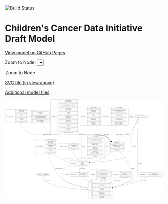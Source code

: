 <link rel='stylesheet' href="assets/style.css">
<link rel='stylesheet' href="https://unpkg.com/leaflet@1.5.1/dist/leaflet.css" integrity="sha512-xwE/Az9zrjBIphAcBb3F6JVqxf46+CDLwfLMHloNu6KEQCAWi6HcDUbeOfBIptF7tcCzusKFjFw2yuvEpDL9wQ==" crossorigin="">
<script type="text/javascript" src="https://code.jquery.com/jquery-3.2.1.min.js"></script>
<script type="text/javascript"  src="https://unpkg.com/leaflet@1.5.1/dist/leaflet.js"></script>
<script type="text/javascript" src="assets/actions.js"></script>

![Build Status](https://github.com/CBIIT/ccdi-model/actions/workflows/model-test-and-deploy.yml/badge.svg)

# Children's Cancer Data Initiative Draft Model

[View model on GitHub Pages](https://cbiit.github.io/ccdi-model/)



Zoom to Node: <select id="node_select">
  <option value="">Zoom to Node</option>
</select>
<div id="model"></div>

<p>
<a href="./model-desc/ccdi-model.svg">SVG file (in view above)</a>
<p>
<a href="./model-desc">Additional model files</a>
<div id='graph' style='display:off;'>
<svg width="2720pt" height="1712pt"
 viewBox="0.00 0.00 2720.00 1712.00" xmlns="http://www.w3.org/2000/svg" xmlns:xlink="http://www.w3.org/1999/xlink">
<g id="graph0" class="graph" transform="scale(1 1) rotate(0) translate(4 1708)">
<title>Perl</title>
<polygon fill="#ffffff" stroke="transparent" points="-4,4 -4,-1708 2716,-1708 2716,4 -4,4"/>
<!-- publication -->
<g id="node1" class="node">
<title>publication</title>
<path fill="none" stroke="#000000" d="M552.5,-391C552.5,-391 762.5,-391 762.5,-391 768.5,-391 774.5,-397 774.5,-403 774.5,-403 774.5,-415 774.5,-415 774.5,-421 768.5,-427 762.5,-427 762.5,-427 552.5,-427 552.5,-427 546.5,-427 540.5,-421 540.5,-415 540.5,-415 540.5,-403 540.5,-403 540.5,-397 546.5,-391 552.5,-391"/>
<text text-anchor="middle" x="589" y="-405.3" font-family="Times,serif" font-size="14.00" fill="#000000">publication</text>
<polyline fill="none" stroke="#000000" points="637.5,-391 637.5,-427 "/>
<text text-anchor="middle" x="648" y="-405.3" font-family="Times,serif" font-size="14.00" fill="#000000"> </text>
<polyline fill="none" stroke="#000000" points="658.5,-391 658.5,-427 "/>
<text text-anchor="middle" x="706" y="-405.3" font-family="Times,serif" font-size="14.00" fill="#000000">pubmed_id</text>
<polyline fill="none" stroke="#000000" points="753.5,-391 753.5,-427 "/>
<text text-anchor="middle" x="764" y="-405.3" font-family="Times,serif" font-size="14.00" fill="#000000"> </text>
</g>
<!-- study -->
<g id="node10" class="node">
<title>study</title>
<path fill="none" stroke="#000000" d="M1444.5,-.5C1444.5,-.5 1834.5,-.5 1834.5,-.5 1840.5,-.5 1846.5,-6.5 1846.5,-12.5 1846.5,-12.5 1846.5,-264.5 1846.5,-264.5 1846.5,-270.5 1840.5,-276.5 1834.5,-276.5 1834.5,-276.5 1444.5,-276.5 1444.5,-276.5 1438.5,-276.5 1432.5,-270.5 1432.5,-264.5 1432.5,-264.5 1432.5,-12.5 1432.5,-12.5 1432.5,-6.5 1438.5,-.5 1444.5,-.5"/>
<text text-anchor="middle" x="1460.5" y="-134.8" font-family="Times,serif" font-size="14.00" fill="#000000">study</text>
<polyline fill="none" stroke="#000000" points="1488.5,-.5 1488.5,-276.5 "/>
<text text-anchor="middle" x="1499" y="-134.8" font-family="Times,serif" font-size="14.00" fill="#000000"> </text>
<polyline fill="none" stroke="#000000" points="1509.5,-.5 1509.5,-276.5 "/>
<text text-anchor="middle" x="1667.5" y="-261.3" font-family="Times,serif" font-size="14.00" fill="#000000">acl</text>
<polyline fill="none" stroke="#000000" points="1509.5,-253.5 1825.5,-253.5 "/>
<text text-anchor="middle" x="1667.5" y="-238.3" font-family="Times,serif" font-size="14.00" fill="#000000">consent</text>
<polyline fill="none" stroke="#000000" points="1509.5,-230.5 1825.5,-230.5 "/>
<text text-anchor="middle" x="1667.5" y="-215.3" font-family="Times,serif" font-size="14.00" fill="#000000">consent_shorthand</text>
<polyline fill="none" stroke="#000000" points="1509.5,-207.5 1825.5,-207.5 "/>
<text text-anchor="middle" x="1667.5" y="-192.3" font-family="Times,serif" font-size="14.00" fill="#000000">experimental_strategy_and_data_subtype</text>
<polyline fill="none" stroke="#000000" points="1509.5,-184.5 1825.5,-184.5 "/>
<text text-anchor="middle" x="1667.5" y="-169.3" font-family="Times,serif" font-size="14.00" fill="#000000">external_url</text>
<polyline fill="none" stroke="#000000" points="1509.5,-161.5 1825.5,-161.5 "/>
<text text-anchor="middle" x="1667.5" y="-146.3" font-family="Times,serif" font-size="14.00" fill="#000000">phs_accession</text>
<polyline fill="none" stroke="#000000" points="1509.5,-138.5 1825.5,-138.5 "/>
<text text-anchor="middle" x="1667.5" y="-123.3" font-family="Times,serif" font-size="14.00" fill="#000000">size_of_data_being_uploaded</text>
<polyline fill="none" stroke="#000000" points="1509.5,-115.5 1825.5,-115.5 "/>
<text text-anchor="middle" x="1667.5" y="-100.3" font-family="Times,serif" font-size="14.00" fill="#000000">study_acronym</text>
<polyline fill="none" stroke="#000000" points="1509.5,-92.5 1825.5,-92.5 "/>
<text text-anchor="middle" x="1667.5" y="-77.3" font-family="Times,serif" font-size="14.00" fill="#000000">study_data_types</text>
<polyline fill="none" stroke="#000000" points="1509.5,-69.5 1825.5,-69.5 "/>
<text text-anchor="middle" x="1667.5" y="-54.3" font-family="Times,serif" font-size="14.00" fill="#000000">study_description</text>
<polyline fill="none" stroke="#000000" points="1509.5,-46.5 1825.5,-46.5 "/>
<text text-anchor="middle" x="1667.5" y="-31.3" font-family="Times,serif" font-size="14.00" fill="#000000">study_name</text>
<polyline fill="none" stroke="#000000" points="1509.5,-23.5 1825.5,-23.5 "/>
<text text-anchor="middle" x="1667.5" y="-8.3" font-family="Times,serif" font-size="14.00" fill="#000000">study_short_title</text>
<polyline fill="none" stroke="#000000" points="1825.5,-.5 1825.5,-276.5 "/>
<text text-anchor="middle" x="1836" y="-134.8" font-family="Times,serif" font-size="14.00" fill="#000000"> </text>
</g>
<!-- publication&#45;&gt;study -->
<g id="edge14" class="edge">
<title>publication&#45;&gt;study</title>
<path fill="none" stroke="#000000" d="M656.4808,-390.9699C656.1156,-365.5994 659.56,-319.709 686.5,-295 791.1605,-199.0068 1174.6087,-161.5276 1422.0536,-147.1555"/>
<polygon fill="#000000" stroke="#000000" points="1422.4803,-150.6369 1432.2639,-146.5711 1422.0802,-143.6483 1422.4803,-150.6369"/>
<text text-anchor="middle" x="737.5" y="-298.8" font-family="Times,serif" font-size="14.00" fill="#000000">of_publication</text>
</g>
<!-- sample_diagnosis -->
<g id="node2" class="node">
<title>sample_diagnosis</title>
<path fill="none" stroke="#000000" d="M1680,-1255C1680,-1255 2113,-1255 2113,-1255 2119,-1255 2125,-1261 2125,-1267 2125,-1267 2125,-1565 2125,-1565 2125,-1571 2119,-1577 2113,-1577 2113,-1577 1680,-1577 1680,-1577 1674,-1577 1668,-1571 1668,-1565 1668,-1565 1668,-1267 1668,-1267 1668,-1261 1674,-1255 1680,-1255"/>
<text text-anchor="middle" x="1739.5" y="-1412.3" font-family="Times,serif" font-size="14.00" fill="#000000">sample_diagnosis</text>
<polyline fill="none" stroke="#000000" points="1811,-1255 1811,-1577 "/>
<text text-anchor="middle" x="1821.5" y="-1412.3" font-family="Times,serif" font-size="14.00" fill="#000000"> </text>
<polyline fill="none" stroke="#000000" points="1832,-1255 1832,-1577 "/>
<text text-anchor="middle" x="1968" y="-1561.8" font-family="Times,serif" font-size="14.00" fill="#000000">age_at_diagnosis</text>
<polyline fill="none" stroke="#000000" points="1832,-1554 2104,-1554 "/>
<text text-anchor="middle" x="1968" y="-1538.8" font-family="Times,serif" font-size="14.00" fill="#000000">days_to_last_followup</text>
<polyline fill="none" stroke="#000000" points="1832,-1531 2104,-1531 "/>
<text text-anchor="middle" x="1968" y="-1515.8" font-family="Times,serif" font-size="14.00" fill="#000000">days_to_last_known_disease_status</text>
<polyline fill="none" stroke="#000000" points="1832,-1508 2104,-1508 "/>
<text text-anchor="middle" x="1968" y="-1492.8" font-family="Times,serif" font-size="14.00" fill="#000000">days_to_recurrence</text>
<polyline fill="none" stroke="#000000" points="1832,-1485 2104,-1485 "/>
<text text-anchor="middle" x="1968" y="-1469.8" font-family="Times,serif" font-size="14.00" fill="#000000">diagnosis_finer_resolution</text>
<polyline fill="none" stroke="#000000" points="1832,-1462 2104,-1462 "/>
<text text-anchor="middle" x="1968" y="-1446.8" font-family="Times,serif" font-size="14.00" fill="#000000">diagnosis_icd_cm</text>
<polyline fill="none" stroke="#000000" points="1832,-1439 2104,-1439 "/>
<text text-anchor="middle" x="1968" y="-1423.8" font-family="Times,serif" font-size="14.00" fill="#000000">diagnosis_icd_o</text>
<polyline fill="none" stroke="#000000" points="1832,-1416 2104,-1416 "/>
<text text-anchor="middle" x="1968" y="-1400.8" font-family="Times,serif" font-size="14.00" fill="#000000">last_known_disease_status</text>
<polyline fill="none" stroke="#000000" points="1832,-1393 2104,-1393 "/>
<text text-anchor="middle" x="1968" y="-1377.8" font-family="Times,serif" font-size="14.00" fill="#000000">sample_diagnosis_id</text>
<polyline fill="none" stroke="#000000" points="1832,-1370 2104,-1370 "/>
<text text-anchor="middle" x="1968" y="-1354.8" font-family="Times,serif" font-size="14.00" fill="#000000">tumor_classification</text>
<polyline fill="none" stroke="#000000" points="1832,-1347 2104,-1347 "/>
<text text-anchor="middle" x="1968" y="-1331.8" font-family="Times,serif" font-size="14.00" fill="#000000">tumor_grade</text>
<polyline fill="none" stroke="#000000" points="1832,-1324 2104,-1324 "/>
<text text-anchor="middle" x="1968" y="-1308.8" font-family="Times,serif" font-size="14.00" fill="#000000">tumor_stage_clinical_m</text>
<polyline fill="none" stroke="#000000" points="1832,-1301 2104,-1301 "/>
<text text-anchor="middle" x="1968" y="-1285.8" font-family="Times,serif" font-size="14.00" fill="#000000">tumor_stage_clinical_n</text>
<polyline fill="none" stroke="#000000" points="1832,-1278 2104,-1278 "/>
<text text-anchor="middle" x="1968" y="-1262.8" font-family="Times,serif" font-size="14.00" fill="#000000">tumor_stage_clinical_t</text>
<polyline fill="none" stroke="#000000" points="2104,-1255 2104,-1577 "/>
<text text-anchor="middle" x="2114.5" y="-1412.3" font-family="Times,serif" font-size="14.00" fill="#000000"> </text>
</g>
<!-- sample -->
<g id="node15" class="node">
<title>sample</title>
<path fill="none" stroke="#000000" d="M1739.5,-812C1739.5,-812 2053.5,-812 2053.5,-812 2059.5,-812 2065.5,-818 2065.5,-824 2065.5,-824 2065.5,-961 2065.5,-961 2065.5,-967 2059.5,-973 2053.5,-973 2053.5,-973 1739.5,-973 1739.5,-973 1733.5,-973 1727.5,-967 1727.5,-961 1727.5,-961 1727.5,-824 1727.5,-824 1727.5,-818 1733.5,-812 1739.5,-812"/>
<text text-anchor="middle" x="1761.5" y="-888.8" font-family="Times,serif" font-size="14.00" fill="#000000">sample</text>
<polyline fill="none" stroke="#000000" points="1795.5,-812 1795.5,-973 "/>
<text text-anchor="middle" x="1806" y="-888.8" font-family="Times,serif" font-size="14.00" fill="#000000"> </text>
<polyline fill="none" stroke="#000000" points="1816.5,-812 1816.5,-973 "/>
<text text-anchor="middle" x="1930.5" y="-957.8" font-family="Times,serif" font-size="14.00" fill="#000000">alternate_sample_id</text>
<polyline fill="none" stroke="#000000" points="1816.5,-950 2044.5,-950 "/>
<text text-anchor="middle" x="1930.5" y="-934.8" font-family="Times,serif" font-size="14.00" fill="#000000">anatomic_site</text>
<polyline fill="none" stroke="#000000" points="1816.5,-927 2044.5,-927 "/>
<text text-anchor="middle" x="1930.5" y="-911.8" font-family="Times,serif" font-size="14.00" fill="#000000">participant_age_at_collection</text>
<polyline fill="none" stroke="#000000" points="1816.5,-904 2044.5,-904 "/>
<text text-anchor="middle" x="1930.5" y="-888.8" font-family="Times,serif" font-size="14.00" fill="#000000">sample_description</text>
<polyline fill="none" stroke="#000000" points="1816.5,-881 2044.5,-881 "/>
<text text-anchor="middle" x="1930.5" y="-865.8" font-family="Times,serif" font-size="14.00" fill="#000000">sample_id</text>
<polyline fill="none" stroke="#000000" points="1816.5,-858 2044.5,-858 "/>
<text text-anchor="middle" x="1930.5" y="-842.8" font-family="Times,serif" font-size="14.00" fill="#000000">sample_tumor_status</text>
<polyline fill="none" stroke="#000000" points="1816.5,-835 2044.5,-835 "/>
<text text-anchor="middle" x="1930.5" y="-819.8" font-family="Times,serif" font-size="14.00" fill="#000000">sample_type</text>
<polyline fill="none" stroke="#000000" points="2044.5,-812 2044.5,-973 "/>
<text text-anchor="middle" x="2055" y="-888.8" font-family="Times,serif" font-size="14.00" fill="#000000"> </text>
</g>
<!-- sample_diagnosis&#45;&gt;sample -->
<g id="edge10" class="edge">
<title>sample_diagnosis&#45;&gt;sample</title>
<path fill="none" stroke="#000000" d="M1896.5,-1254.6611C1896.5,-1165.5701 1896.5,-1058.1863 1896.5,-983.5881"/>
<polygon fill="#000000" stroke="#000000" points="1900.0001,-983.2848 1896.5,-973.2849 1893.0001,-983.2849 1900.0001,-983.2848"/>
<text text-anchor="middle" x="1970.5" y="-1098.8" font-family="Times,serif" font-size="14.00" fill="#000000">of_sample_diagnosis</text>
</g>
<!-- sequencing_file -->
<g id="node3" class="node">
<title>sequencing_file</title>
<path fill="none" stroke="#000000" d="M792,-1128.5C792,-1128.5 1261,-1128.5 1261,-1128.5 1267,-1128.5 1273,-1134.5 1273,-1140.5 1273,-1140.5 1273,-1691.5 1273,-1691.5 1273,-1697.5 1267,-1703.5 1261,-1703.5 1261,-1703.5 792,-1703.5 792,-1703.5 786,-1703.5 780,-1697.5 780,-1691.5 780,-1691.5 780,-1140.5 780,-1140.5 780,-1134.5 786,-1128.5 792,-1128.5"/>
<text text-anchor="middle" x="844" y="-1412.3" font-family="Times,serif" font-size="14.00" fill="#000000">sequencing_file</text>
<polyline fill="none" stroke="#000000" points="908,-1128.5 908,-1703.5 "/>
<text text-anchor="middle" x="918.5" y="-1412.3" font-family="Times,serif" font-size="14.00" fill="#000000"> </text>
<polyline fill="none" stroke="#000000" points="929,-1128.5 929,-1703.5 "/>
<text text-anchor="middle" x="1090.5" y="-1688.3" font-family="Times,serif" font-size="14.00" fill="#000000">avg_read_length</text>
<polyline fill="none" stroke="#000000" points="929,-1680.5 1252,-1680.5 "/>
<text text-anchor="middle" x="1090.5" y="-1665.3" font-family="Times,serif" font-size="14.00" fill="#000000">checksum_algorithm</text>
<polyline fill="none" stroke="#000000" points="929,-1657.5 1252,-1657.5 "/>
<text text-anchor="middle" x="1090.5" y="-1642.3" font-family="Times,serif" font-size="14.00" fill="#000000">checksum_value</text>
<polyline fill="none" stroke="#000000" points="929,-1634.5 1252,-1634.5 "/>
<text text-anchor="middle" x="1090.5" y="-1619.3" font-family="Times,serif" font-size="14.00" fill="#000000">coverage</text>
<polyline fill="none" stroke="#000000" points="929,-1611.5 1252,-1611.5 "/>
<text text-anchor="middle" x="1090.5" y="-1596.3" font-family="Times,serif" font-size="14.00" fill="#000000">custom_assembly_fasta_file_for_alignment</text>
<polyline fill="none" stroke="#000000" points="929,-1588.5 1252,-1588.5 "/>
<text text-anchor="middle" x="1090.5" y="-1573.3" font-family="Times,serif" font-size="14.00" fill="#000000">dcf_indexd_guid</text>
<polyline fill="none" stroke="#000000" points="929,-1565.5 1252,-1565.5 "/>
<text text-anchor="middle" x="1090.5" y="-1550.3" font-family="Times,serif" font-size="14.00" fill="#000000">design_description</text>
<polyline fill="none" stroke="#000000" points="929,-1542.5 1252,-1542.5 "/>
<text text-anchor="middle" x="1090.5" y="-1527.3" font-family="Times,serif" font-size="14.00" fill="#000000">file_description</text>
<polyline fill="none" stroke="#000000" points="929,-1519.5 1252,-1519.5 "/>
<text text-anchor="middle" x="1090.5" y="-1504.3" font-family="Times,serif" font-size="14.00" fill="#000000">file_mapping_level</text>
<polyline fill="none" stroke="#000000" points="929,-1496.5 1252,-1496.5 "/>
<text text-anchor="middle" x="1090.5" y="-1481.3" font-family="Times,serif" font-size="14.00" fill="#000000">file_name</text>
<polyline fill="none" stroke="#000000" points="929,-1473.5 1252,-1473.5 "/>
<text text-anchor="middle" x="1090.5" y="-1458.3" font-family="Times,serif" font-size="14.00" fill="#000000">file_size</text>
<polyline fill="none" stroke="#000000" points="929,-1450.5 1252,-1450.5 "/>
<text text-anchor="middle" x="1090.5" y="-1435.3" font-family="Times,serif" font-size="14.00" fill="#000000">file_type</text>
<polyline fill="none" stroke="#000000" points="929,-1427.5 1252,-1427.5 "/>
<text text-anchor="middle" x="1090.5" y="-1412.3" font-family="Times,serif" font-size="14.00" fill="#000000">file_url_in_cds</text>
<polyline fill="none" stroke="#000000" points="929,-1404.5 1252,-1404.5 "/>
<text text-anchor="middle" x="1090.5" y="-1389.3" font-family="Times,serif" font-size="14.00" fill="#000000">instrument_model</text>
<polyline fill="none" stroke="#000000" points="929,-1381.5 1252,-1381.5 "/>
<text text-anchor="middle" x="1090.5" y="-1366.3" font-family="Times,serif" font-size="14.00" fill="#000000">library_id</text>
<polyline fill="none" stroke="#000000" points="929,-1358.5 1252,-1358.5 "/>
<text text-anchor="middle" x="1090.5" y="-1343.3" font-family="Times,serif" font-size="14.00" fill="#000000">library_layout</text>
<polyline fill="none" stroke="#000000" points="929,-1335.5 1252,-1335.5 "/>
<text text-anchor="middle" x="1090.5" y="-1320.3" font-family="Times,serif" font-size="14.00" fill="#000000">library_selection</text>
<polyline fill="none" stroke="#000000" points="929,-1312.5 1252,-1312.5 "/>
<text text-anchor="middle" x="1090.5" y="-1297.3" font-family="Times,serif" font-size="14.00" fill="#000000">library_source</text>
<polyline fill="none" stroke="#000000" points="929,-1289.5 1252,-1289.5 "/>
<text text-anchor="middle" x="1090.5" y="-1274.3" font-family="Times,serif" font-size="14.00" fill="#000000">library_strategy</text>
<polyline fill="none" stroke="#000000" points="929,-1266.5 1252,-1266.5 "/>
<text text-anchor="middle" x="1090.5" y="-1251.3" font-family="Times,serif" font-size="14.00" fill="#000000">md5sum</text>
<polyline fill="none" stroke="#000000" points="929,-1243.5 1252,-1243.5 "/>
<text text-anchor="middle" x="1090.5" y="-1228.3" font-family="Times,serif" font-size="14.00" fill="#000000">number_of_bp</text>
<polyline fill="none" stroke="#000000" points="929,-1220.5 1252,-1220.5 "/>
<text text-anchor="middle" x="1090.5" y="-1205.3" font-family="Times,serif" font-size="14.00" fill="#000000">number_of_reads</text>
<polyline fill="none" stroke="#000000" points="929,-1197.5 1252,-1197.5 "/>
<text text-anchor="middle" x="1090.5" y="-1182.3" font-family="Times,serif" font-size="14.00" fill="#000000">platform</text>
<polyline fill="none" stroke="#000000" points="929,-1174.5 1252,-1174.5 "/>
<text text-anchor="middle" x="1090.5" y="-1159.3" font-family="Times,serif" font-size="14.00" fill="#000000">reference_genome_assembly</text>
<polyline fill="none" stroke="#000000" points="929,-1151.5 1252,-1151.5 "/>
<text text-anchor="middle" x="1090.5" y="-1136.3" font-family="Times,serif" font-size="14.00" fill="#000000">sequence_alignment_software</text>
<polyline fill="none" stroke="#000000" points="1252,-1128.5 1252,-1703.5 "/>
<text text-anchor="middle" x="1262.5" y="-1412.3" font-family="Times,serif" font-size="14.00" fill="#000000"> </text>
</g>
<!-- sequencing_file&#45;&gt;sample -->
<g id="edge15" class="edge">
<title>sequencing_file&#45;&gt;sample</title>
<path fill="none" stroke="#000000" d="M1273.2406,-1133.0751C1276.307,-1131.3314 1279.3936,-1129.6388 1282.5,-1128 1385.1353,-1073.855 1426.212,-1108.2045 1541.5,-1095 1580.7794,-1090.5011 1682.94,-1094.28 1718.5,-1077 1763.3467,-1055.2072 1803.03,-1017.156 1833.4807,-981.2494"/>
<polygon fill="#000000" stroke="#000000" points="1836.5185,-983.0709 1840.2295,-973.1472 1831.14,-978.5908 1836.5185,-983.0709"/>
<text text-anchor="middle" x="1608" y="-1098.8" font-family="Times,serif" font-size="14.00" fill="#000000">of_sequencing_file</text>
</g>
<!-- therapeutic_procedure -->
<g id="node4" class="node">
<title>therapeutic_procedure</title>
<path fill="none" stroke="#000000" d="M924,-835C924,-835 1281,-835 1281,-835 1287,-835 1293,-841 1293,-847 1293,-847 1293,-938 1293,-938 1293,-944 1287,-950 1281,-950 1281,-950 924,-950 924,-950 918,-950 912,-944 912,-938 912,-938 912,-847 912,-847 912,-841 918,-835 924,-835"/>
<text text-anchor="middle" x="1002.5" y="-888.8" font-family="Times,serif" font-size="14.00" fill="#000000">therapeutic_procedure</text>
<polyline fill="none" stroke="#000000" points="1093,-835 1093,-950 "/>
<text text-anchor="middle" x="1103.5" y="-888.8" font-family="Times,serif" font-size="14.00" fill="#000000"> </text>
<polyline fill="none" stroke="#000000" points="1114,-835 1114,-950 "/>
<text text-anchor="middle" x="1193" y="-934.8" font-family="Times,serif" font-size="14.00" fill="#000000">days_to_treatment</text>
<polyline fill="none" stroke="#000000" points="1114,-927 1272,-927 "/>
<text text-anchor="middle" x="1193" y="-911.8" font-family="Times,serif" font-size="14.00" fill="#000000">therapeutic_agents</text>
<polyline fill="none" stroke="#000000" points="1114,-904 1272,-904 "/>
<text text-anchor="middle" x="1193" y="-888.8" font-family="Times,serif" font-size="14.00" fill="#000000">treatment_id</text>
<polyline fill="none" stroke="#000000" points="1114,-881 1272,-881 "/>
<text text-anchor="middle" x="1193" y="-865.8" font-family="Times,serif" font-size="14.00" fill="#000000">treatment_outcome</text>
<polyline fill="none" stroke="#000000" points="1114,-858 1272,-858 "/>
<text text-anchor="middle" x="1193" y="-842.8" font-family="Times,serif" font-size="14.00" fill="#000000">treatment_type</text>
<polyline fill="none" stroke="#000000" points="1272,-835 1272,-950 "/>
<text text-anchor="middle" x="1282.5" y="-888.8" font-family="Times,serif" font-size="14.00" fill="#000000"> </text>
</g>
<!-- participant -->
<g id="node7" class="node">
<title>participant</title>
<path fill="none" stroke="#000000" d="M1133.5,-541.5C1133.5,-541.5 1437.5,-541.5 1437.5,-541.5 1443.5,-541.5 1449.5,-547.5 1449.5,-553.5 1449.5,-553.5 1449.5,-644.5 1449.5,-644.5 1449.5,-650.5 1443.5,-656.5 1437.5,-656.5 1437.5,-656.5 1133.5,-656.5 1133.5,-656.5 1127.5,-656.5 1121.5,-650.5 1121.5,-644.5 1121.5,-644.5 1121.5,-553.5 1121.5,-553.5 1121.5,-547.5 1127.5,-541.5 1133.5,-541.5"/>
<text text-anchor="middle" x="1169.5" y="-595.3" font-family="Times,serif" font-size="14.00" fill="#000000">participant</text>
<polyline fill="none" stroke="#000000" points="1217.5,-541.5 1217.5,-656.5 "/>
<text text-anchor="middle" x="1228" y="-595.3" font-family="Times,serif" font-size="14.00" fill="#000000"> </text>
<polyline fill="none" stroke="#000000" points="1238.5,-541.5 1238.5,-656.5 "/>
<text text-anchor="middle" x="1333.5" y="-641.3" font-family="Times,serif" font-size="14.00" fill="#000000">alternate_participant_id</text>
<polyline fill="none" stroke="#000000" points="1238.5,-633.5 1428.5,-633.5 "/>
<text text-anchor="middle" x="1333.5" y="-618.3" font-family="Times,serif" font-size="14.00" fill="#000000">ethnicity</text>
<polyline fill="none" stroke="#000000" points="1238.5,-610.5 1428.5,-610.5 "/>
<text text-anchor="middle" x="1333.5" y="-595.3" font-family="Times,serif" font-size="14.00" fill="#000000">gender</text>
<polyline fill="none" stroke="#000000" points="1238.5,-587.5 1428.5,-587.5 "/>
<text text-anchor="middle" x="1333.5" y="-572.3" font-family="Times,serif" font-size="14.00" fill="#000000">participant_id</text>
<polyline fill="none" stroke="#000000" points="1238.5,-564.5 1428.5,-564.5 "/>
<text text-anchor="middle" x="1333.5" y="-549.3" font-family="Times,serif" font-size="14.00" fill="#000000">race</text>
<polyline fill="none" stroke="#000000" points="1428.5,-541.5 1428.5,-656.5 "/>
<text text-anchor="middle" x="1439" y="-595.3" font-family="Times,serif" font-size="14.00" fill="#000000"> </text>
</g>
<!-- therapeutic_procedure&#45;&gt;participant -->
<g id="edge2" class="edge">
<title>therapeutic_procedure&#45;&gt;participant</title>
<path fill="none" stroke="#000000" d="M1138.4366,-834.864C1168.8416,-786.0996 1212.4205,-716.2068 1244.2452,-665.1655"/>
<polygon fill="#000000" stroke="#000000" points="1247.3247,-666.8417 1249.6456,-656.5041 1241.3847,-663.138 1247.3247,-666.8417"/>
<text text-anchor="middle" x="1329.5" y="-678.8" font-family="Times,serif" font-size="14.00" fill="#000000">of_therapeutic_procedure</text>
</g>
<!-- clinical_measure_file -->
<g id="node5" class="node">
<title>clinical_measure_file</title>
<path fill="none" stroke="#000000" d="M529.5,-766C529.5,-766 881.5,-766 881.5,-766 887.5,-766 893.5,-772 893.5,-778 893.5,-778 893.5,-1007 893.5,-1007 893.5,-1013 887.5,-1019 881.5,-1019 881.5,-1019 529.5,-1019 529.5,-1019 523.5,-1019 517.5,-1013 517.5,-1007 517.5,-1007 517.5,-778 517.5,-778 517.5,-772 523.5,-766 529.5,-766"/>
<text text-anchor="middle" x="601" y="-888.8" font-family="Times,serif" font-size="14.00" fill="#000000">clinical_measure_file</text>
<polyline fill="none" stroke="#000000" points="684.5,-766 684.5,-1019 "/>
<text text-anchor="middle" x="695" y="-888.8" font-family="Times,serif" font-size="14.00" fill="#000000"> </text>
<polyline fill="none" stroke="#000000" points="705.5,-766 705.5,-1019 "/>
<text text-anchor="middle" x="789" y="-1003.8" font-family="Times,serif" font-size="14.00" fill="#000000">checksum_algorithm</text>
<polyline fill="none" stroke="#000000" points="705.5,-996 872.5,-996 "/>
<text text-anchor="middle" x="789" y="-980.8" font-family="Times,serif" font-size="14.00" fill="#000000">checksum_value</text>
<polyline fill="none" stroke="#000000" points="705.5,-973 872.5,-973 "/>
<text text-anchor="middle" x="789" y="-957.8" font-family="Times,serif" font-size="14.00" fill="#000000">dcf_indexd_guid</text>
<polyline fill="none" stroke="#000000" points="705.5,-950 872.5,-950 "/>
<text text-anchor="middle" x="789" y="-934.8" font-family="Times,serif" font-size="14.00" fill="#000000">file_description</text>
<polyline fill="none" stroke="#000000" points="705.5,-927 872.5,-927 "/>
<text text-anchor="middle" x="789" y="-911.8" font-family="Times,serif" font-size="14.00" fill="#000000">file_mapping_level</text>
<polyline fill="none" stroke="#000000" points="705.5,-904 872.5,-904 "/>
<text text-anchor="middle" x="789" y="-888.8" font-family="Times,serif" font-size="14.00" fill="#000000">file_name</text>
<polyline fill="none" stroke="#000000" points="705.5,-881 872.5,-881 "/>
<text text-anchor="middle" x="789" y="-865.8" font-family="Times,serif" font-size="14.00" fill="#000000">file_size</text>
<polyline fill="none" stroke="#000000" points="705.5,-858 872.5,-858 "/>
<text text-anchor="middle" x="789" y="-842.8" font-family="Times,serif" font-size="14.00" fill="#000000">file_type</text>
<polyline fill="none" stroke="#000000" points="705.5,-835 872.5,-835 "/>
<text text-anchor="middle" x="789" y="-819.8" font-family="Times,serif" font-size="14.00" fill="#000000">file_url_in_cds</text>
<polyline fill="none" stroke="#000000" points="705.5,-812 872.5,-812 "/>
<text text-anchor="middle" x="789" y="-796.8" font-family="Times,serif" font-size="14.00" fill="#000000">md5sum</text>
<polyline fill="none" stroke="#000000" points="705.5,-789 872.5,-789 "/>
<text text-anchor="middle" x="789" y="-773.8" font-family="Times,serif" font-size="14.00" fill="#000000">participant_list</text>
<polyline fill="none" stroke="#000000" points="872.5,-766 872.5,-1019 "/>
<text text-anchor="middle" x="883" y="-888.8" font-family="Times,serif" font-size="14.00" fill="#000000"> </text>
</g>
<!-- clinical_measure_file&#45;&gt;participant -->
<g id="edge13" class="edge">
<title>clinical_measure_file&#45;&gt;participant</title>
<path fill="none" stroke="#000000" d="M829.9144,-765.9829C853.0761,-745.39 877.7912,-725.2014 902.5,-708 964.0052,-665.1824 1042.0959,-639.0823 1111.698,-623.2192"/>
<polygon fill="#000000" stroke="#000000" points="1112.4585,-626.6357 1121.4602,-621.0481 1110.9388,-619.8026 1112.4585,-626.6357"/>
<text text-anchor="middle" x="1088" y="-678.8" font-family="Times,serif" font-size="14.00" fill="#000000">of_clinical_measure_file_participant</text>
</g>
<!-- clinical_measure_file&#45;&gt;study -->
<g id="edge1" class="edge">
<title>clinical_measure_file&#45;&gt;study</title>
<path fill="none" stroke="#000000" d="M739.5012,-765.9528C778.8813,-640.6166 854.8384,-450.2104 979.5,-328 1042.8301,-265.9152 1255.4863,-211.9863 1422.501,-177.7045"/>
<polygon fill="#000000" stroke="#000000" points="1423.3277,-181.108 1432.426,-175.6793 1421.9282,-174.2493 1423.3277,-181.108"/>
<text text-anchor="middle" x="931.5" y="-511.8" font-family="Times,serif" font-size="14.00" fill="#000000">of_clinical_measure_file</text>
</g>
<!-- imaging_file -->
<g id="node6" class="node">
<title>imaging_file</title>
<path fill="none" stroke="#000000" d="M1303.5,-1255C1303.5,-1255 1637.5,-1255 1637.5,-1255 1643.5,-1255 1649.5,-1261 1649.5,-1267 1649.5,-1267 1649.5,-1565 1649.5,-1565 1649.5,-1571 1643.5,-1577 1637.5,-1577 1637.5,-1577 1303.5,-1577 1303.5,-1577 1297.5,-1577 1291.5,-1571 1291.5,-1565 1291.5,-1565 1291.5,-1267 1291.5,-1267 1291.5,-1261 1297.5,-1255 1303.5,-1255"/>
<text text-anchor="middle" x="1343.5" y="-1412.3" font-family="Times,serif" font-size="14.00" fill="#000000">imaging_file</text>
<polyline fill="none" stroke="#000000" points="1395.5,-1255 1395.5,-1577 "/>
<text text-anchor="middle" x="1406" y="-1412.3" font-family="Times,serif" font-size="14.00" fill="#000000"> </text>
<polyline fill="none" stroke="#000000" points="1416.5,-1255 1416.5,-1577 "/>
<text text-anchor="middle" x="1522.5" y="-1561.8" font-family="Times,serif" font-size="14.00" fill="#000000">checksum_algorithm</text>
<polyline fill="none" stroke="#000000" points="1416.5,-1554 1628.5,-1554 "/>
<text text-anchor="middle" x="1522.5" y="-1538.8" font-family="Times,serif" font-size="14.00" fill="#000000">checksum_value</text>
<polyline fill="none" stroke="#000000" points="1416.5,-1531 1628.5,-1531 "/>
<text text-anchor="middle" x="1522.5" y="-1515.8" font-family="Times,serif" font-size="14.00" fill="#000000">dcf_indexd_guid</text>
<polyline fill="none" stroke="#000000" points="1416.5,-1508 1628.5,-1508 "/>
<text text-anchor="middle" x="1522.5" y="-1492.8" font-family="Times,serif" font-size="14.00" fill="#000000">file_description</text>
<polyline fill="none" stroke="#000000" points="1416.5,-1485 1628.5,-1485 "/>
<text text-anchor="middle" x="1522.5" y="-1469.8" font-family="Times,serif" font-size="14.00" fill="#000000">file_mapping_level</text>
<polyline fill="none" stroke="#000000" points="1416.5,-1462 1628.5,-1462 "/>
<text text-anchor="middle" x="1522.5" y="-1446.8" font-family="Times,serif" font-size="14.00" fill="#000000">file_name</text>
<polyline fill="none" stroke="#000000" points="1416.5,-1439 1628.5,-1439 "/>
<text text-anchor="middle" x="1522.5" y="-1423.8" font-family="Times,serif" font-size="14.00" fill="#000000">file_size</text>
<polyline fill="none" stroke="#000000" points="1416.5,-1416 1628.5,-1416 "/>
<text text-anchor="middle" x="1522.5" y="-1400.8" font-family="Times,serif" font-size="14.00" fill="#000000">file_type</text>
<polyline fill="none" stroke="#000000" points="1416.5,-1393 1628.5,-1393 "/>
<text text-anchor="middle" x="1522.5" y="-1377.8" font-family="Times,serif" font-size="14.00" fill="#000000">file_url_in_cds</text>
<polyline fill="none" stroke="#000000" points="1416.5,-1370 1628.5,-1370 "/>
<text text-anchor="middle" x="1522.5" y="-1354.8" font-family="Times,serif" font-size="14.00" fill="#000000">image_modality</text>
<polyline fill="none" stroke="#000000" points="1416.5,-1347 1628.5,-1347 "/>
<text text-anchor="middle" x="1522.5" y="-1331.8" font-family="Times,serif" font-size="14.00" fill="#000000">imaging_instrument_model</text>
<polyline fill="none" stroke="#000000" points="1416.5,-1324 1628.5,-1324 "/>
<text text-anchor="middle" x="1522.5" y="-1308.8" font-family="Times,serif" font-size="14.00" fill="#000000">imaging_platform</text>
<polyline fill="none" stroke="#000000" points="1416.5,-1301 1628.5,-1301 "/>
<text text-anchor="middle" x="1522.5" y="-1285.8" font-family="Times,serif" font-size="14.00" fill="#000000">md5sum</text>
<polyline fill="none" stroke="#000000" points="1416.5,-1278 1628.5,-1278 "/>
<text text-anchor="middle" x="1522.5" y="-1262.8" font-family="Times,serif" font-size="14.00" fill="#000000">software_package</text>
<polyline fill="none" stroke="#000000" points="1628.5,-1255 1628.5,-1577 "/>
<text text-anchor="middle" x="1639" y="-1412.3" font-family="Times,serif" font-size="14.00" fill="#000000"> </text>
</g>
<!-- imaging_file&#45;&gt;sample -->
<g id="edge11" class="edge">
<title>imaging_file&#45;&gt;sample</title>
<path fill="none" stroke="#000000" d="M1565.0086,-1254.8508C1593.1609,-1211.8849 1625.6103,-1166.6883 1659.5,-1128 1682.3387,-1101.9275 1693.3303,-1100.83 1718.5,-1077 1750.8155,-1046.4047 1785.0406,-1011.5645 1814.7542,-980.4623"/>
<polygon fill="#000000" stroke="#000000" points="1817.4451,-982.7121 1821.8103,-973.0583 1812.3776,-977.8828 1817.4451,-982.7121"/>
<text text-anchor="middle" x="1752" y="-1098.8" font-family="Times,serif" font-size="14.00" fill="#000000">of_imaging_file</text>
</g>
<!-- participant&#45;&gt;study -->
<g id="edge6" class="edge">
<title>participant&#45;&gt;study</title>
<path fill="none" stroke="#000000" d="M1121.1843,-567.6967C1079.5398,-551.5515 1039.5545,-527.0825 1014.5,-490 974.1916,-430.3407 971.6058,-385.8281 1014.5,-328 1064.0817,-261.1562 1262.3219,-208.66 1422.4219,-176.0371"/>
<polygon fill="#000000" stroke="#000000" points="1423.3182,-179.4268 1432.4262,-174.0142 1421.9308,-172.5656 1423.3182,-179.4268"/>
<text text-anchor="middle" x="1065" y="-405.3" font-family="Times,serif" font-size="14.00" fill="#000000">of_participant</text>
</g>
<!-- study_arm -->
<g id="node14" class="node">
<title>study_arm</title>
<path fill="none" stroke="#000000" d="M1137,-374.5C1137,-374.5 1434,-374.5 1434,-374.5 1440,-374.5 1446,-380.5 1446,-386.5 1446,-386.5 1446,-431.5 1446,-431.5 1446,-437.5 1440,-443.5 1434,-443.5 1434,-443.5 1137,-443.5 1137,-443.5 1131,-443.5 1125,-437.5 1125,-431.5 1125,-431.5 1125,-386.5 1125,-386.5 1125,-380.5 1131,-374.5 1137,-374.5"/>
<text text-anchor="middle" x="1171" y="-405.3" font-family="Times,serif" font-size="14.00" fill="#000000">study_arm</text>
<polyline fill="none" stroke="#000000" points="1217,-374.5 1217,-443.5 "/>
<text text-anchor="middle" x="1227.5" y="-405.3" font-family="Times,serif" font-size="14.00" fill="#000000"> </text>
<polyline fill="none" stroke="#000000" points="1238,-374.5 1238,-443.5 "/>
<text text-anchor="middle" x="1331.5" y="-428.3" font-family="Times,serif" font-size="14.00" fill="#000000">clinical_trial_arm</text>
<polyline fill="none" stroke="#000000" points="1238,-420.5 1425,-420.5 "/>
<text text-anchor="middle" x="1331.5" y="-405.3" font-family="Times,serif" font-size="14.00" fill="#000000">clinical_trial_identifier</text>
<polyline fill="none" stroke="#000000" points="1238,-397.5 1425,-397.5 "/>
<text text-anchor="middle" x="1331.5" y="-382.3" font-family="Times,serif" font-size="14.00" fill="#000000">clinical_trial_repository</text>
<polyline fill="none" stroke="#000000" points="1425,-374.5 1425,-443.5 "/>
<text text-anchor="middle" x="1435.5" y="-405.3" font-family="Times,serif" font-size="14.00" fill="#000000"> </text>
</g>
<!-- participant&#45;&gt;study_arm -->
<g id="edge5" class="edge">
<title>participant&#45;&gt;study_arm</title>
<path fill="none" stroke="#000000" d="M1285.5,-541.4781C1285.5,-513.3226 1285.5,-479.9365 1285.5,-453.7239"/>
<polygon fill="#000000" stroke="#000000" points="1289.0001,-453.6935 1285.5,-443.6935 1282.0001,-453.6936 1289.0001,-453.6935"/>
<text text-anchor="middle" x="1336" y="-511.8" font-family="Times,serif" font-size="14.00" fill="#000000">of_participant</text>
</g>
<!-- synonym -->
<g id="node8" class="node">
<title>synonym</title>
<path fill="none" stroke="#000000" d="M2155,-1393C2155,-1393 2456,-1393 2456,-1393 2462,-1393 2468,-1399 2468,-1405 2468,-1405 2468,-1427 2468,-1427 2468,-1433 2462,-1439 2456,-1439 2456,-1439 2155,-1439 2155,-1439 2149,-1439 2143,-1433 2143,-1427 2143,-1427 2143,-1405 2143,-1405 2143,-1399 2149,-1393 2155,-1393"/>
<text text-anchor="middle" x="2183" y="-1412.3" font-family="Times,serif" font-size="14.00" fill="#000000">synonym</text>
<polyline fill="none" stroke="#000000" points="2223,-1393 2223,-1439 "/>
<text text-anchor="middle" x="2233.5" y="-1412.3" font-family="Times,serif" font-size="14.00" fill="#000000"> </text>
<polyline fill="none" stroke="#000000" points="2244,-1393 2244,-1439 "/>
<text text-anchor="middle" x="2345.5" y="-1423.8" font-family="Times,serif" font-size="14.00" fill="#000000">repository_of_synonym_id</text>
<polyline fill="none" stroke="#000000" points="2244,-1416 2447,-1416 "/>
<text text-anchor="middle" x="2345.5" y="-1400.8" font-family="Times,serif" font-size="14.00" fill="#000000">synonym_id</text>
<polyline fill="none" stroke="#000000" points="2447,-1393 2447,-1439 "/>
<text text-anchor="middle" x="2457.5" y="-1412.3" font-family="Times,serif" font-size="14.00" fill="#000000"> </text>
</g>
<!-- synonym&#45;&gt;participant -->
<g id="edge18" class="edge">
<title>synonym&#45;&gt;participant</title>
<path fill="none" stroke="#000000" d="M2296.3759,-1392.7658C2275.0547,-1338.1206 2220.7962,-1197.0057 2181.5,-1077 2128.3619,-914.7228 2203.6688,-819.6823 2074.5,-708 2028.8174,-668.5018 1678.0854,-632.1539 1459.8973,-613.0491"/>
<polygon fill="#000000" stroke="#000000" points="1460.1987,-609.5622 1449.9325,-612.1805 1459.5908,-616.5358 1460.1987,-609.5622"/>
<text text-anchor="middle" x="2224" y="-888.8" font-family="Times,serif" font-size="14.00" fill="#000000">of_synonym</text>
</g>
<!-- synonym&#45;&gt;study -->
<g id="edge19" class="edge">
<title>synonym&#45;&gt;study</title>
<path fill="none" stroke="#000000" d="M2303.6004,-1392.7984C2297.7663,-1319.4648 2280.5,-1086.0791 2280.5,-892.5 2280.5,-892.5 2280.5,-892.5 2280.5,-409 2280.5,-314.81 2042.5961,-234.9895 1856.6583,-186.9884"/>
<polygon fill="#000000" stroke="#000000" points="1857.2851,-183.536 1846.7291,-184.4425 1855.5464,-190.3166 1857.2851,-183.536"/>
<text text-anchor="middle" x="2323" y="-595.3" font-family="Times,serif" font-size="14.00" fill="#000000">of_synonym</text>
</g>
<!-- synonym&#45;&gt;sample -->
<g id="edge20" class="edge">
<title>synonym&#45;&gt;sample</title>
<path fill="none" stroke="#000000" d="M2298.493,-1392.8672C2280.658,-1338.0128 2228.1967,-1199.3202 2134.5,-1128 2110.3067,-1109.5845 2093.866,-1126.7633 2068.5,-1110 2019.2608,-1077.4599 1977.7355,-1026.204 1947.8285,-981.6213"/>
<polygon fill="#000000" stroke="#000000" points="1950.625,-979.5047 1942.1919,-973.0913 1944.7849,-983.3639 1950.625,-979.5047"/>
<text text-anchor="middle" x="2111" y="-1098.8" font-family="Times,serif" font-size="14.00" fill="#000000">of_synonym</text>
</g>
<!-- study_admin -->
<g id="node9" class="node">
<title>study_admin</title>
<path fill="none" stroke="#000000" d="M1476.5,-328.5C1476.5,-328.5 1802.5,-328.5 1802.5,-328.5 1808.5,-328.5 1814.5,-334.5 1814.5,-340.5 1814.5,-340.5 1814.5,-477.5 1814.5,-477.5 1814.5,-483.5 1808.5,-489.5 1802.5,-489.5 1802.5,-489.5 1476.5,-489.5 1476.5,-489.5 1470.5,-489.5 1464.5,-483.5 1464.5,-477.5 1464.5,-477.5 1464.5,-340.5 1464.5,-340.5 1464.5,-334.5 1470.5,-328.5 1476.5,-328.5"/>
<text text-anchor="middle" x="1518.5" y="-405.3" font-family="Times,serif" font-size="14.00" fill="#000000">study_admin</text>
<polyline fill="none" stroke="#000000" points="1572.5,-328.5 1572.5,-489.5 "/>
<text text-anchor="middle" x="1583" y="-405.3" font-family="Times,serif" font-size="14.00" fill="#000000"> </text>
<polyline fill="none" stroke="#000000" points="1593.5,-328.5 1593.5,-489.5 "/>
<text text-anchor="middle" x="1693.5" y="-474.3" font-family="Times,serif" font-size="14.00" fill="#000000">adult_or_childhood_study</text>
<polyline fill="none" stroke="#000000" points="1593.5,-466.5 1793.5,-466.5 "/>
<text text-anchor="middle" x="1693.5" y="-451.3" font-family="Times,serif" font-size="14.00" fill="#000000">data_types</text>
<polyline fill="none" stroke="#000000" points="1593.5,-443.5 1793.5,-443.5 "/>
<text text-anchor="middle" x="1693.5" y="-428.3" font-family="Times,serif" font-size="14.00" fill="#000000">file_types_and_format</text>
<polyline fill="none" stroke="#000000" points="1593.5,-420.5 1793.5,-420.5 "/>
<text text-anchor="middle" x="1693.5" y="-405.3" font-family="Times,serif" font-size="14.00" fill="#000000">number_of_participants</text>
<polyline fill="none" stroke="#000000" points="1593.5,-397.5 1793.5,-397.5 "/>
<text text-anchor="middle" x="1693.5" y="-382.3" font-family="Times,serif" font-size="14.00" fill="#000000">number_of_samples</text>
<polyline fill="none" stroke="#000000" points="1593.5,-374.5 1793.5,-374.5 "/>
<text text-anchor="middle" x="1693.5" y="-359.3" font-family="Times,serif" font-size="14.00" fill="#000000">organism_species</text>
<polyline fill="none" stroke="#000000" points="1593.5,-351.5 1793.5,-351.5 "/>
<text text-anchor="middle" x="1693.5" y="-336.3" font-family="Times,serif" font-size="14.00" fill="#000000">study_admin_id</text>
<polyline fill="none" stroke="#000000" points="1793.5,-328.5 1793.5,-489.5 "/>
<text text-anchor="middle" x="1804" y="-405.3" font-family="Times,serif" font-size="14.00" fill="#000000"> </text>
</g>
<!-- study_admin&#45;&gt;study -->
<g id="edge9" class="edge">
<title>study_admin&#45;&gt;study</title>
<path fill="none" stroke="#000000" d="M1639.5,-328.2075C1639.5,-315.0539 1639.5,-301.0753 1639.5,-286.9023"/>
<polygon fill="#000000" stroke="#000000" points="1643.0001,-286.5567 1639.5,-276.5568 1636.0001,-286.5568 1643.0001,-286.5567"/>
<text text-anchor="middle" x="1696" y="-298.8" font-family="Times,serif" font-size="14.00" fill="#000000">of_study_admin</text>
</g>
<!-- study_personnel -->
<g id="node11" class="node">
<title>study_personnel</title>
<path fill="none" stroke="#000000" d="M1845,-351.5C1845,-351.5 2152,-351.5 2152,-351.5 2158,-351.5 2164,-357.5 2164,-363.5 2164,-363.5 2164,-454.5 2164,-454.5 2164,-460.5 2158,-466.5 2152,-466.5 2152,-466.5 1845,-466.5 1845,-466.5 1839,-466.5 1833,-460.5 1833,-454.5 1833,-454.5 1833,-363.5 1833,-363.5 1833,-357.5 1839,-351.5 1845,-351.5"/>
<text text-anchor="middle" x="1900" y="-405.3" font-family="Times,serif" font-size="14.00" fill="#000000">study_personnel</text>
<polyline fill="none" stroke="#000000" points="1967,-351.5 1967,-466.5 "/>
<text text-anchor="middle" x="1977.5" y="-405.3" font-family="Times,serif" font-size="14.00" fill="#000000"> </text>
<polyline fill="none" stroke="#000000" points="1988,-351.5 1988,-466.5 "/>
<text text-anchor="middle" x="2065.5" y="-451.3" font-family="Times,serif" font-size="14.00" fill="#000000">email_address</text>
<polyline fill="none" stroke="#000000" points="1988,-443.5 2143,-443.5 "/>
<text text-anchor="middle" x="2065.5" y="-428.3" font-family="Times,serif" font-size="14.00" fill="#000000">institution</text>
<polyline fill="none" stroke="#000000" points="1988,-420.5 2143,-420.5 "/>
<text text-anchor="middle" x="2065.5" y="-405.3" font-family="Times,serif" font-size="14.00" fill="#000000">personnel_name</text>
<polyline fill="none" stroke="#000000" points="1988,-397.5 2143,-397.5 "/>
<text text-anchor="middle" x="2065.5" y="-382.3" font-family="Times,serif" font-size="14.00" fill="#000000">personnel_type</text>
<polyline fill="none" stroke="#000000" points="1988,-374.5 2143,-374.5 "/>
<text text-anchor="middle" x="2065.5" y="-359.3" font-family="Times,serif" font-size="14.00" fill="#000000">study_personnel_id</text>
<polyline fill="none" stroke="#000000" points="2143,-351.5 2143,-466.5 "/>
<text text-anchor="middle" x="2153.5" y="-405.3" font-family="Times,serif" font-size="14.00" fill="#000000"> </text>
</g>
<!-- study_personnel&#45;&gt;study -->
<g id="edge16" class="edge">
<title>study_personnel&#45;&gt;study</title>
<path fill="none" stroke="#000000" d="M1921.9258,-351.3027C1894.9688,-330.9911 1863.334,-307.1549 1831.1756,-282.9241"/>
<polygon fill="#000000" stroke="#000000" points="1833.0839,-279.9797 1822.991,-276.7572 1828.8715,-285.5703 1833.0839,-279.9797"/>
<text text-anchor="middle" x="1932" y="-298.8" font-family="Times,serif" font-size="14.00" fill="#000000">of_study_personnel</text>
</g>
<!-- methylation_array_file -->
<g id="node12" class="node">
<title>methylation_array_file</title>
<path fill="none" stroke="#000000" d="M12,-1301C12,-1301 379,-1301 379,-1301 385,-1301 391,-1307 391,-1313 391,-1313 391,-1519 391,-1519 391,-1525 385,-1531 379,-1531 379,-1531 12,-1531 12,-1531 6,-1531 0,-1525 0,-1519 0,-1519 0,-1313 0,-1313 0,-1307 6,-1301 12,-1301"/>
<text text-anchor="middle" x="89" y="-1412.3" font-family="Times,serif" font-size="14.00" fill="#000000">methylation_array_file</text>
<polyline fill="none" stroke="#000000" points="178,-1301 178,-1531 "/>
<text text-anchor="middle" x="188.5" y="-1412.3" font-family="Times,serif" font-size="14.00" fill="#000000"> </text>
<polyline fill="none" stroke="#000000" points="199,-1301 199,-1531 "/>
<text text-anchor="middle" x="284.5" y="-1515.8" font-family="Times,serif" font-size="14.00" fill="#000000">dcf_indexd_guid</text>
<polyline fill="none" stroke="#000000" points="199,-1508 370,-1508 "/>
<text text-anchor="middle" x="284.5" y="-1492.8" font-family="Times,serif" font-size="14.00" fill="#000000">file_description</text>
<polyline fill="none" stroke="#000000" points="199,-1485 370,-1485 "/>
<text text-anchor="middle" x="284.5" y="-1469.8" font-family="Times,serif" font-size="14.00" fill="#000000">file_mapping_level</text>
<polyline fill="none" stroke="#000000" points="199,-1462 370,-1462 "/>
<text text-anchor="middle" x="284.5" y="-1446.8" font-family="Times,serif" font-size="14.00" fill="#000000">file_name</text>
<polyline fill="none" stroke="#000000" points="199,-1439 370,-1439 "/>
<text text-anchor="middle" x="284.5" y="-1423.8" font-family="Times,serif" font-size="14.00" fill="#000000">file_size</text>
<polyline fill="none" stroke="#000000" points="199,-1416 370,-1416 "/>
<text text-anchor="middle" x="284.5" y="-1400.8" font-family="Times,serif" font-size="14.00" fill="#000000">file_type</text>
<polyline fill="none" stroke="#000000" points="199,-1393 370,-1393 "/>
<text text-anchor="middle" x="284.5" y="-1377.8" font-family="Times,serif" font-size="14.00" fill="#000000">file_url_in_cds</text>
<polyline fill="none" stroke="#000000" points="199,-1370 370,-1370 "/>
<text text-anchor="middle" x="284.5" y="-1354.8" font-family="Times,serif" font-size="14.00" fill="#000000">md5sum</text>
<polyline fill="none" stroke="#000000" points="199,-1347 370,-1347 "/>
<text text-anchor="middle" x="284.5" y="-1331.8" font-family="Times,serif" font-size="14.00" fill="#000000">methylation_platform</text>
<polyline fill="none" stroke="#000000" points="199,-1324 370,-1324 "/>
<text text-anchor="middle" x="284.5" y="-1308.8" font-family="Times,serif" font-size="14.00" fill="#000000">reporter_label</text>
<polyline fill="none" stroke="#000000" points="370,-1301 370,-1531 "/>
<text text-anchor="middle" x="380.5" y="-1412.3" font-family="Times,serif" font-size="14.00" fill="#000000"> </text>
</g>
<!-- methylation_array_file&#45;&gt;sample -->
<g id="edge17" class="edge">
<title>methylation_array_file&#45;&gt;sample</title>
<path fill="none" stroke="#000000" d="M248.2605,-1300.7668C282.5006,-1239.3707 333.1573,-1168.3758 399.5,-1128 489.9717,-1072.9395 529.9108,-1103.2287 635.5,-1095 695.4931,-1090.3246 1663.3116,-1100.9848 1718.5,-1077 1764.9932,-1056.7941 1805.3504,-1018.0462 1835.8283,-981.2554"/>
<polygon fill="#000000" stroke="#000000" points="1838.5882,-983.409 1842.1806,-973.4418 1833.1567,-978.9932 1838.5882,-983.409"/>
<text text-anchor="middle" x="727" y="-1098.8" font-family="Times,serif" font-size="14.00" fill="#000000">of_methylation_array_file</text>
</g>
<!-- pdx -->
<g id="node13" class="node">
<title>pdx</title>
<path fill="none" stroke="#000000" d="M421,-1312.5C421,-1312.5 750,-1312.5 750,-1312.5 756,-1312.5 762,-1318.5 762,-1324.5 762,-1324.5 762,-1507.5 762,-1507.5 762,-1513.5 756,-1519.5 750,-1519.5 750,-1519.5 421,-1519.5 421,-1519.5 415,-1519.5 409,-1513.5 409,-1507.5 409,-1507.5 409,-1324.5 409,-1324.5 409,-1318.5 415,-1312.5 421,-1312.5"/>
<text text-anchor="middle" x="430.5" y="-1412.3" font-family="Times,serif" font-size="14.00" fill="#000000">pdx</text>
<polyline fill="none" stroke="#000000" points="452,-1312.5 452,-1519.5 "/>
<text text-anchor="middle" x="462.5" y="-1412.3" font-family="Times,serif" font-size="14.00" fill="#000000"> </text>
<polyline fill="none" stroke="#000000" points="473,-1312.5 473,-1519.5 "/>
<text text-anchor="middle" x="607" y="-1504.3" font-family="Times,serif" font-size="14.00" fill="#000000">implantation_site</text>
<polyline fill="none" stroke="#000000" points="473,-1496.5 741,-1496.5 "/>
<text text-anchor="middle" x="607" y="-1481.3" font-family="Times,serif" font-size="14.00" fill="#000000">implantation_type</text>
<polyline fill="none" stroke="#000000" points="473,-1473.5 741,-1473.5 "/>
<text text-anchor="middle" x="607" y="-1458.3" font-family="Times,serif" font-size="14.00" fill="#000000">model_id</text>
<polyline fill="none" stroke="#000000" points="473,-1450.5 741,-1450.5 "/>
<text text-anchor="middle" x="607" y="-1435.3" font-family="Times,serif" font-size="14.00" fill="#000000">mouse_strain</text>
<polyline fill="none" stroke="#000000" points="473,-1427.5 741,-1427.5 "/>
<text text-anchor="middle" x="607" y="-1412.3" font-family="Times,serif" font-size="14.00" fill="#000000">strain_immune_system_humanized</text>
<polyline fill="none" stroke="#000000" points="473,-1404.5 741,-1404.5 "/>
<text text-anchor="middle" x="607" y="-1389.3" font-family="Times,serif" font-size="14.00" fill="#000000">tumor_characterization_method</text>
<polyline fill="none" stroke="#000000" points="473,-1381.5 741,-1381.5 "/>
<text text-anchor="middle" x="607" y="-1366.3" font-family="Times,serif" font-size="14.00" fill="#000000">tumor_not_mus_or_ebv_origin</text>
<polyline fill="none" stroke="#000000" points="473,-1358.5 741,-1358.5 "/>
<text text-anchor="middle" x="607" y="-1343.3" font-family="Times,serif" font-size="14.00" fill="#000000">tumor_preparation</text>
<polyline fill="none" stroke="#000000" points="473,-1335.5 741,-1335.5 "/>
<text text-anchor="middle" x="607" y="-1320.3" font-family="Times,serif" font-size="14.00" fill="#000000">type_of_humanization</text>
<polyline fill="none" stroke="#000000" points="741,-1312.5 741,-1519.5 "/>
<text text-anchor="middle" x="751.5" y="-1412.3" font-family="Times,serif" font-size="14.00" fill="#000000"> </text>
</g>
<!-- pdx&#45;&gt;sample -->
<g id="edge12" class="edge">
<title>pdx&#45;&gt;sample</title>
<path fill="none" stroke="#000000" d="M623.6029,-1312.1709C653.1844,-1247.4572 700.9963,-1168.9541 770.5,-1128 867.5831,-1070.7951 1163.9744,-1100.9597 1276.5,-1095 1325.583,-1092.4004 1673.6605,-1097.1325 1718.5,-1077 1764.557,-1056.3208 1804.7459,-1017.7442 1835.2245,-981.1905"/>
<polygon fill="#000000" stroke="#000000" points="1837.9528,-983.383 1841.5795,-973.4282 1832.5365,-978.9486 1837.9528,-983.383"/>
<text text-anchor="middle" x="1300.5" y="-1098.8" font-family="Times,serif" font-size="14.00" fill="#000000">of_pdx</text>
</g>
<!-- study_arm&#45;&gt;study -->
<g id="edge21" class="edge">
<title>study_arm&#45;&gt;study</title>
<path fill="none" stroke="#000000" d="M1330.6939,-374.4662C1361.905,-350.6171 1405.7304,-317.129 1450.5811,-282.8575"/>
<polygon fill="#000000" stroke="#000000" points="1452.8476,-285.5305 1458.6683,-276.6779 1448.5974,-279.9685 1452.8476,-285.5305"/>
<text text-anchor="middle" x="1480" y="-298.8" font-family="Times,serif" font-size="14.00" fill="#000000">of_study_arm</text>
</g>
<!-- sample&#45;&gt;participant -->
<g id="edge8" class="edge">
<title>sample&#45;&gt;participant</title>
<path fill="none" stroke="#000000" d="M1836.3114,-811.9397C1804.9658,-775.2286 1763.7548,-734.2106 1718.5,-708 1639.7784,-662.4063 1542.2384,-635.7085 1459.6763,-620.1636"/>
<polygon fill="#000000" stroke="#000000" points="1460.1529,-616.6925 1449.6842,-618.3226 1458.8845,-623.5767 1460.1529,-616.6925"/>
<text text-anchor="middle" x="1713" y="-678.8" font-family="Times,serif" font-size="14.00" fill="#000000">of_sample</text>
</g>
<!-- sample&#45;&gt;study -->
<g id="edge7" class="edge">
<title>sample&#45;&gt;study</title>
<path fill="none" stroke="#000000" d="M1974.257,-811.8758C2041.759,-735.8439 2134.5968,-615.1511 2173.5,-490 2194.8724,-421.2452 2215.0349,-386.812 2173.5,-328 2134.9534,-273.4193 1986.94,-223.4025 1856.4953,-188.476"/>
<polygon fill="#000000" stroke="#000000" points="1857.3007,-185.0686 1846.7371,-185.8824 1855.5025,-191.8337 1857.3007,-185.0686"/>
<text text-anchor="middle" x="2203" y="-511.8" font-family="Times,serif" font-size="14.00" fill="#000000">of_sample</text>
</g>
<!-- study_funding -->
<g id="node16" class="node">
<title>study_funding</title>
<path fill="none" stroke="#000000" d="M2321,-374.5C2321,-374.5 2700,-374.5 2700,-374.5 2706,-374.5 2712,-380.5 2712,-386.5 2712,-386.5 2712,-431.5 2712,-431.5 2712,-437.5 2706,-443.5 2700,-443.5 2700,-443.5 2321,-443.5 2321,-443.5 2315,-443.5 2309,-437.5 2309,-431.5 2309,-431.5 2309,-386.5 2309,-386.5 2309,-380.5 2315,-374.5 2321,-374.5"/>
<text text-anchor="middle" x="2368.5" y="-405.3" font-family="Times,serif" font-size="14.00" fill="#000000">study_funding</text>
<polyline fill="none" stroke="#000000" points="2428,-374.5 2428,-443.5 "/>
<text text-anchor="middle" x="2438.5" y="-405.3" font-family="Times,serif" font-size="14.00" fill="#000000"> </text>
<polyline fill="none" stroke="#000000" points="2449,-374.5 2449,-443.5 "/>
<text text-anchor="middle" x="2570" y="-428.3" font-family="Times,serif" font-size="14.00" fill="#000000">funding_agency</text>
<polyline fill="none" stroke="#000000" points="2449,-420.5 2691,-420.5 "/>
<text text-anchor="middle" x="2570" y="-405.3" font-family="Times,serif" font-size="14.00" fill="#000000">funding_source_program_name</text>
<polyline fill="none" stroke="#000000" points="2449,-397.5 2691,-397.5 "/>
<text text-anchor="middle" x="2570" y="-382.3" font-family="Times,serif" font-size="14.00" fill="#000000">grant_id</text>
<polyline fill="none" stroke="#000000" points="2691,-374.5 2691,-443.5 "/>
<text text-anchor="middle" x="2701.5" y="-405.3" font-family="Times,serif" font-size="14.00" fill="#000000"> </text>
</g>
<!-- study_funding&#45;&gt;study -->
<g id="edge4" class="edge">
<title>study_funding&#45;&gt;study</title>
<path fill="none" stroke="#000000" d="M2454.567,-374.4617C2411.9946,-349.4321 2351.2468,-316.3647 2294.5,-295 2152.5355,-241.5515 1986.2259,-202.0811 1856.7135,-176.1491"/>
<polygon fill="#000000" stroke="#000000" points="1857.1581,-172.669 1846.6673,-174.1499 1855.7918,-179.5344 1857.1581,-172.669"/>
<text text-anchor="middle" x="2386.5" y="-298.8" font-family="Times,serif" font-size="14.00" fill="#000000">of_study_funding</text>
</g>
<!-- diagnosis -->
<g id="node17" class="node">
<title>diagnosis</title>
<path fill="none" stroke="#000000" d="M1323.5,-708.5C1323.5,-708.5 1697.5,-708.5 1697.5,-708.5 1703.5,-708.5 1709.5,-714.5 1709.5,-720.5 1709.5,-720.5 1709.5,-1064.5 1709.5,-1064.5 1709.5,-1070.5 1703.5,-1076.5 1697.5,-1076.5 1697.5,-1076.5 1323.5,-1076.5 1323.5,-1076.5 1317.5,-1076.5 1311.5,-1070.5 1311.5,-1064.5 1311.5,-1064.5 1311.5,-720.5 1311.5,-720.5 1311.5,-714.5 1317.5,-708.5 1323.5,-708.5"/>
<text text-anchor="middle" x="1353.5" y="-888.8" font-family="Times,serif" font-size="14.00" fill="#000000">diagnosis</text>
<polyline fill="none" stroke="#000000" points="1395.5,-708.5 1395.5,-1076.5 "/>
<text text-anchor="middle" x="1406" y="-888.8" font-family="Times,serif" font-size="14.00" fill="#000000"> </text>
<polyline fill="none" stroke="#000000" points="1416.5,-708.5 1416.5,-1076.5 "/>
<text text-anchor="middle" x="1552.5" y="-1061.3" font-family="Times,serif" font-size="14.00" fill="#000000">age_at_diagnosis</text>
<polyline fill="none" stroke="#000000" points="1416.5,-1053.5 1688.5,-1053.5 "/>
<text text-anchor="middle" x="1552.5" y="-1038.3" font-family="Times,serif" font-size="14.00" fill="#000000">anatomic_site</text>
<polyline fill="none" stroke="#000000" points="1416.5,-1030.5 1688.5,-1030.5 "/>
<text text-anchor="middle" x="1552.5" y="-1015.3" font-family="Times,serif" font-size="14.00" fill="#000000">days_to_last_followup</text>
<polyline fill="none" stroke="#000000" points="1416.5,-1007.5 1688.5,-1007.5 "/>
<text text-anchor="middle" x="1552.5" y="-992.3" font-family="Times,serif" font-size="14.00" fill="#000000">days_to_last_known_disease_status</text>
<polyline fill="none" stroke="#000000" points="1416.5,-984.5 1688.5,-984.5 "/>
<text text-anchor="middle" x="1552.5" y="-969.3" font-family="Times,serif" font-size="14.00" fill="#000000">days_to_recurrence</text>
<polyline fill="none" stroke="#000000" points="1416.5,-961.5 1688.5,-961.5 "/>
<text text-anchor="middle" x="1552.5" y="-946.3" font-family="Times,serif" font-size="14.00" fill="#000000">diagnosis_finer_resolution</text>
<polyline fill="none" stroke="#000000" points="1416.5,-938.5 1688.5,-938.5 "/>
<text text-anchor="middle" x="1552.5" y="-923.3" font-family="Times,serif" font-size="14.00" fill="#000000">diagnosis_icd_cm</text>
<polyline fill="none" stroke="#000000" points="1416.5,-915.5 1688.5,-915.5 "/>
<text text-anchor="middle" x="1552.5" y="-900.3" font-family="Times,serif" font-size="14.00" fill="#000000">diagnosis_icd_o</text>
<polyline fill="none" stroke="#000000" points="1416.5,-892.5 1688.5,-892.5 "/>
<text text-anchor="middle" x="1552.5" y="-877.3" font-family="Times,serif" font-size="14.00" fill="#000000">diagnosis_id</text>
<polyline fill="none" stroke="#000000" points="1416.5,-869.5 1688.5,-869.5 "/>
<text text-anchor="middle" x="1552.5" y="-854.3" font-family="Times,serif" font-size="14.00" fill="#000000">disease_phase</text>
<polyline fill="none" stroke="#000000" points="1416.5,-846.5 1688.5,-846.5 "/>
<text text-anchor="middle" x="1552.5" y="-831.3" font-family="Times,serif" font-size="14.00" fill="#000000">last_known_disease_status</text>
<polyline fill="none" stroke="#000000" points="1416.5,-823.5 1688.5,-823.5 "/>
<text text-anchor="middle" x="1552.5" y="-808.3" font-family="Times,serif" font-size="14.00" fill="#000000">tumor_grade</text>
<polyline fill="none" stroke="#000000" points="1416.5,-800.5 1688.5,-800.5 "/>
<text text-anchor="middle" x="1552.5" y="-785.3" font-family="Times,serif" font-size="14.00" fill="#000000">tumor_stage_clinical_m</text>
<polyline fill="none" stroke="#000000" points="1416.5,-777.5 1688.5,-777.5 "/>
<text text-anchor="middle" x="1552.5" y="-762.3" font-family="Times,serif" font-size="14.00" fill="#000000">tumor_stage_clinical_n</text>
<polyline fill="none" stroke="#000000" points="1416.5,-754.5 1688.5,-754.5 "/>
<text text-anchor="middle" x="1552.5" y="-739.3" font-family="Times,serif" font-size="14.00" fill="#000000">tumor_stage_clinical_t</text>
<polyline fill="none" stroke="#000000" points="1416.5,-731.5 1688.5,-731.5 "/>
<text text-anchor="middle" x="1552.5" y="-716.3" font-family="Times,serif" font-size="14.00" fill="#000000">vital_status</text>
<polyline fill="none" stroke="#000000" points="1688.5,-708.5 1688.5,-1076.5 "/>
<text text-anchor="middle" x="1699" y="-888.8" font-family="Times,serif" font-size="14.00" fill="#000000"> </text>
</g>
<!-- diagnosis&#45;&gt;participant -->
<g id="edge3" class="edge">
<title>diagnosis&#45;&gt;participant</title>
<path fill="none" stroke="#000000" d="M1450.7598,-708.2516C1443.5254,-696.407 1435.4669,-685.1724 1426.5,-675 1422.8797,-670.893 1418.9824,-666.9682 1414.8719,-663.2219"/>
<polygon fill="#000000" stroke="#000000" points="1417.1202,-660.5391 1407.2569,-656.6705 1412.5549,-665.8456 1417.1202,-660.5391"/>
<text text-anchor="middle" x="1483" y="-678.8" font-family="Times,serif" font-size="14.00" fill="#000000">of_diagnosis</text>
</g>
</g>
</svg>
</div>

